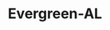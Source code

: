 ---
title: Evergreen-AL
slug: evergreen-al
f_state:
- cms/state/alabama.md
f_locations:
- cms/payday-loan/advance-america-1075.md
- cms/payday-loan/cash-express-llc-7452.md
- cms/payday-loan/cash-express-llc-7453.md
- cms/payday-loan/cash-express-llc-7454.md
- cms/payday-loan/check-into-cash-11465.md
- cms/payday-loan/pay-day-cash-advance-23513.md
- cms/payday-loan/pay-day-cash-advance-23514.md
updated-on: '2024-05-30T13:41:28.615Z'
created-on: '2024-05-30T13:41:28.615Z'
published-on: '2024-05-30T13:54:32.469Z'
f_city: Evergreen
layout: '[city].html'
tags: city
---